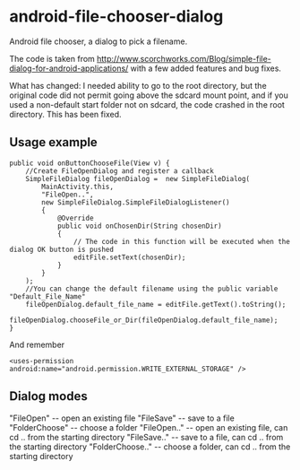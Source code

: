android-file-chooser-dialog
===========================

Android file chooser, a dialog to pick a filename.

The code is taken from
http://www.scorchworks.com/Blog/simple-file-dialog-for-android-applications/
with a few added features and bug fixes.

What has changed: I needed ability to go to the root directory, but the original code did not permit
going above the sdcard mount point, and if you used a non-default start folder not on sdcard,
the code crashed in the root directory. This has been fixed.

Usage example
-------------

    public void onButtonChooseFile(View v) {
        //Create FileOpenDialog and register a callback
        SimpleFileDialog fileOpenDialog =  new SimpleFileDialog(
            MainActivity.this,
            "FileOpen..",
            new SimpleFileDialog.SimpleFileDialogListener()
            {
                @Override
                public void onChosenDir(String chosenDir) 
                {
                    // The code in this function will be executed when the dialog OK button is pushed
                    editFile.setText(chosenDir);
                }
            }
        );
        //You can change the default filename using the public variable "Default_File_Name"
        fileOpenDialog.default_file_name = editFile.getText().toString();
        fileOpenDialog.chooseFile_or_Dir(fileOpenDialog.default_file_name);
    }

And remember

    <uses-permission android:name="android.permission.WRITE_EXTERNAL_STORAGE" />

Dialog modes
------------

"FileOpen" -- open an existing file
"FileSave" -- save to a file
"FolderChoose" -- choose a folder
"FileOpen.." -- open an existing file, can cd .. from the starting directory
"FileSave.." -- save to a file, can cd .. from the starting directory
"FolderChoose.." -- choose a folder, can cd .. from the starting directory
